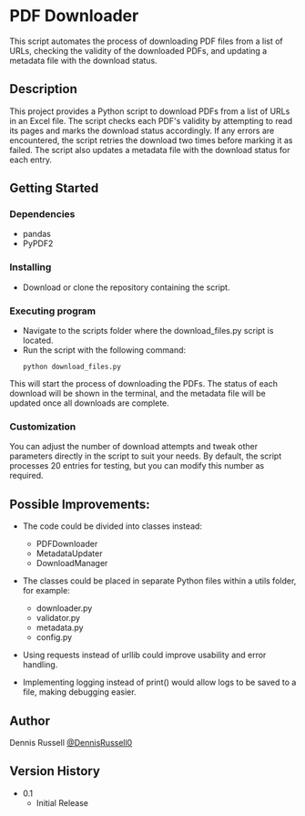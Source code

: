 # PDF Downloader

This script automates the process of downloading PDF files from a list of URLs, checking the validity of the downloaded PDFs, and updating a metadata file with the download status.

## Description

This project provides a Python script to download PDFs from a list of URLs in an Excel file. The script checks each PDF's validity by attempting to read its pages and marks the download status accordingly. If any errors are encountered, the script retries the download two times before marking it as failed. The script also updates a metadata file with the download status for each entry.

## Getting Started

### Dependencies

* pandas
* PyPDF2

### Installing

* Download or clone the repository containing the script.

### Executing program

* Navigate to the scripts folder where the download_files.py script is located.
* Run the script with the following command:
    ```
    python download_files.py
    ```

This will start the process of downloading the PDFs. The status of each download will be shown in the terminal, and the metadata file will be updated once all downloads are complete.

### Customization

You can adjust the number of download attempts and tweak other parameters directly in the script to suit your needs. By default, the script processes 20 entries for testing, but you can modify this number as required.

## Possible Improvements:
* The code could be divided into classes instead:
    * PDFDownloader
    * MetadataUpdater
    * DownloadManager

* The classes could be placed in separate Python files within a utils folder, for example:
    * downloader.py
    * validator.py
    * metadata.py
    * config.py

* Using requests instead of urllib could improve usability and error handling.

* Implementing logging instead of print() would allow logs to be saved to a file, making debugging easier.

## Author

Dennis Russell
[@DennisRussell0](https://github.com/DennisRussell0)

## Version History

* 0.1
    * Initial Release

